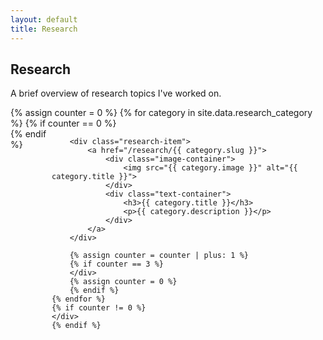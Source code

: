 ```yaml
---
layout: default
title: Research
---
```


## Research
A brief overview of research topics I've worked on.

<div class="research-container">
    {% assign counter = 0 %}
    {% for category in site.data.research_category %}
        {% if counter == 0 %}
        <div class="row">
        {% endif %}

        <div class="research-item">
            <a href="/research/{{ category.slug }}">
                <div class="image-container">
                    <img src="{{ category.image }}" alt="{{ category.title }}">
                </div>
                <div class="text-container">
                    <h3>{{ category.title }}</h3>
                    <p>{{ category.description }}</p>
                </div>
            </a>
        </div>

        {% assign counter = counter | plus: 1 %}
        {% if counter == 3 %}
        </div>
        {% assign counter = 0 %}
        {% endif %}
    {% endfor %}
    {% if counter != 0 %}
    </div>
    {% endif %}
</div>

<style>
.research-container {
    display: flex;
    flex-wrap: wrap;
    justify-content: space-between;
}

.row {
    display: flex;
    width: 100%;
    justify-content: space-between;
    margin-bottom: 20px;
}

.research-item {
    width: 30%;
    background: #f8f9fa;
    padding: 15px;
    box-shadow: 0 4px 8px rgba(0,0,0,0.1);
    border-radius: 5px;
    box-sizing: border-box;
    margin-bottom: 20px;
    text-decoration: none;
}

.image-container img {
    width: 100%;
    height: auto;
}

.text-container {
    margin-top: 10px;
    color: inherit;
}

.research-item a {
    text-decoration: none;
    color: inherit;
}
</style>